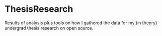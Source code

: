 # ThesisResearch
Results of analysis plus tools on how I gathered the data for my (in theory) undergrad thesis research on open source. 
